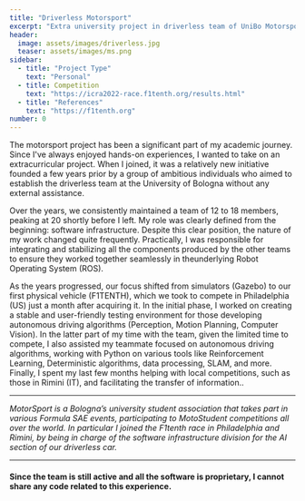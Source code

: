 ```yaml
---
title: "Driverless Motorsport"
excerpt: "Extra university project in driverless team of UniBo Motorsport"
header:
  image: assets/images/driverless.jpg
  teaser: assets/images/ms.png
sidebar:
  - title: "Project Type"
    text: "Personal"
  - title: Competition
    text: "https://icra2022-race.f1tenth.org/results.html"
  - title: "References"
    text: "https://f1tenth.org"
number: 0
---
```

The motorsport project has been a significant part of my academic journey. Since I've always enjoyed hands-on experiences, I wanted to take on an extracurricular project. When I joined, it was a relatively new initiative founded a few years prior by a group of ambitious individuals who aimed to establish the driverless team at the University of Bologna without any external assistance.

Over the years, we consistently maintained a team of 12 to 18 members, peaking at 20 shortly before I left. My role was clearly defined from the beginning: software infrastructure. Despite this clear position, the nature of my work changed quite frequently. Practically, I was responsible for integrating and stabilizing all the components produced by the other teams to ensure they worked together seamlessly in theunderlying Robot Operating System (ROS).

As the years progressed, our focus shifted from simulators (Gazebo) to our first physical vehicle (F1TENTH), which we took to compete in Philadelphia (US) just a month after acquiring it. In the initial phase, I worked on creating a stable and user-friendly testing environment for those developing autonomous driving algorithms (Perception, Motion Planning, Computer Vision). In the latter part of my time with the team, given the limited time to compete, I also assisted my teammate focused on autonomous driving algorithms, working with Python on various tools like Reinforcement Learning, Deterministic algorithms, data processing, SLAM, and more. Finally, I spent my last few months helping with local competitions, such as those in Rimini (IT), and facilitating the transfer of information..

---

_MotorSport is a Bologna’s university student association that takes part in various Formula SAE events, participating to MotoStudent competitions all over the world. In particular I joined the F1tenth race in Philadelphia and Rimini, by being in charge of the software infrastructure division for the AI section of our driverless car._

---
#### Since the team is still active and all the software is proprietary, I cannot share any code related to this experience.